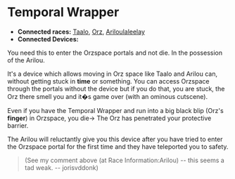 # Temporal Wrapper #

  * **Connected races:** [Taalo](Taalo.md), [Orz](Orz.md), [Ariloulaleelay](Ariloulaleelay.md)
  * **Connected Devices:**

You need this to enter the Orzspace portals and not die. In the possession of the Arilou.

It's a device which allows moving in Orz space like Taalo and Arilou can, without getting stuck in **time** or something. You can access Orzspace through the portals without the device but if you do that, you are stuck, the Orz there smell you and it�s game over (with an ominous cutscene).

Even if you have the Temporal Wrapper and run into a big black blip (Orz's **finger**) in Orzspace, you die-> The Orz has penetrated your protective barrier.

The Arilou will reluctantly give you this device after you have tried to enter the Orzspace portal for the first time and they have teleported you to safety.

> (See my comment above (at Race Information:Arilou) -- this seems a tad weak. -- jorisvddonk)